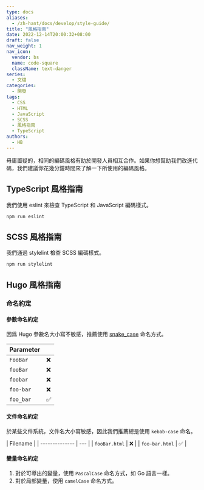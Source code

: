 ```yaml
---
type: docs
aliases:
  - /zh-hant/docs/develop/style-guide/
title: "風格指南"
date: 2022-12-14T20:00:32+08:00
draft: false
nav_weight: 1
nav_icon:
  vendor: bs
  name: code-square
  className: text-danger
series:
  - 文檔
categories:
  - 開發
tags:
  - CSS
  - HTML
  - JavaScript
  - SCSS
  - 風格指南
  - TypeScript
authors:
  - HB
---
```


毋庸置疑的，相同的編碼風格有助於開發人員相互合作。如果你想幫助我們改進代碼，我們建議你花幾分鐘時間來了解一下所使用的編碼風格。

<!--more-->

## TypeScript 風格指南

我們使用 eslint 來檢查 TypeScript 和 JavaScript 編碼樣式。

```sh
npm run eslint
```

## SCSS 風格指南

我們通過 stylelint 檢查 SCSS 編碼樣式。

```sh
npm run stylelint
```

## Hugo 風格指南

### 命名約定

#### 參數命名約定

因爲 Hugo 參數名大小寫不敏感，推薦使用 [snake_case](https://en.wikipedia.org/wiki/Snake_case) 命名方式。

| Parameter |     |
| --------- | --- |
| `FooBar`  | ❌  |
| `fooBar`  | ❌  |
| `foobar`  | ❌  |
| `foo-bar` | ❌  |
| `foo_bar` | ✅  |

#### 文件命名約定

於某些文件系統，文件名大小寫敏感，因此我們推薦總是使用 `kebab-case` 命名。

| Filename       |
| -------------- | --- |
| `fooBar.html`  | ❌  |
| `foo-bar.html` | ✅  |

#### 變量命名約定

1. 對於可導出的變量，使用 `PascalCase` 命名方式，如 Go 語言一樣。
2. 對於局部變量，使用 `camelCase` 命名方式。
